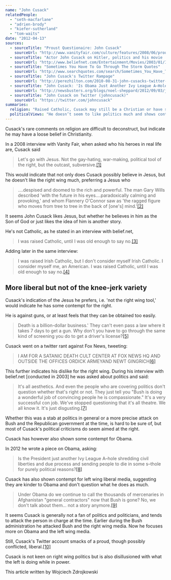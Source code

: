 ```yaml
---
name: "John Cusack"
relatedPeople:
  - "seth-macfarlane"
  - "adrien-brody"
  - "kiefer-sutherland"
  - "tom-waits"
date: "2012-04-13"
sources:
  - sourceTitle: "Proust Questionaire: John Cusack"
    sourceUrl: "http://www.vanityfair.com/culture/features/2008/06/proust_cusack200806"
  - sourceTitle: "Actor John Cusack on Hitler, politics and his movie 'Max.'"
    sourceUrl: "http://www.beliefnet.com/Entertainment/Movies/2003/01/Is-Art-Mightier-Than-War.aspx"
  - sourceTitle: "Sometimes You Have To Go Through The Storm Quotes"
    sourceUrl: "http://www.searchquotes.com/search/Sometimes_You_Have_To_Go_Through_The_Storm/"
  - sourceTitle: "John Cusack's Twitter Rampage"
    sourceUrl: "http://perezhilton.com/2010-08-31-john-cusacks-twitter-rampage#.U9y3XICSwfg"
  - sourceTitle: "John Cusack: 'Is Obama Just Another Ivy League A–Hole?"
    sourceUrl: "http://newsbusters.org/blogs/noel-sheppard/2012/09/03/john-cusack-obama-just-another-ivy-league-hole"
  - sourceTitle: "John Cusack on Twitter (johncusack)"
    sourceUrl: "https://twitter.com/johncusack"
summaries:
  religion: "Raised Catholic, Cusack may still be a Christian or have some distant belief in God, but he is no longer Catholic."
  politicalViews: "He doesn’t seem to like politics much and shows contempt for the right. Holds liberals views but is also unhappy with how the left governs."
---
```


Cusack's rare comments on religion are difficult to deconstruct, but indicate he may have a loose belief in Christianity.

In a 2008 interview with Vanity Fair, when asked who his heroes in real life are, Cusack said

>Let's go with Jesus. Not the gay-hating, war-making, political tool of the right, but the outcast, subversive.<a class="source-citation" href="#http%3A%2F%2Fwww.vanityfair.com%2Fculture%2Ffeatures%2F2008%2F06%2Fproust_cusack200806" title="Proust Questionaire: John Cusack">[1]</a>

This would indicate that not only does Cusack possibly believe in Jesus, but he doesn't like the right wing much, preferring a Jesus who

>….despised and doomed to the rich and powerful. The man Gary Wills described 'with the future in his eyes….paradoxically calming and provoking,' and whom Flannery O'Connor saw as 'the ragged figure who moves from tree to tree in the back of [one's] mind.'<a class="source-citation" href="#http%3A%2F%2Fwww.vanityfair.com%2Fculture%2Ffeatures%2F2008%2F06%2Fproust_cusack200806" title="Proust Questionaire: John Cusack">[2]</a>

It seems John Cusack likes Jesus, but whether he believes in him as the Son of God or just likes the idea of him is another story.

He's not Catholic, as he stated in an interview with belief.net,

>I was raised Catholic, until I was old enough to say no.<a class="source-citation" href="#http%3A%2F%2Fwww.beliefnet.com%2FEntertainment%2FMovies%2F2003%2F01%2FIs-Art-Mightier-Than-War.aspx" title="Actor John Cusack on Hitler, politics and his movie &apos;Max.&apos;">[3]</a>

Adding later in the same interview:

>I was raised Irish Catholic, but I don't consider myself Irish Catholic. I consider myself me, an American. I was raised Catholic, until I was old enough to say no.<a class="source-citation" href="#http%3A%2F%2Fwww.beliefnet.com%2FEntertainment%2FMovies%2F2003%2F01%2FIs-Art-Mightier-Than-War.aspx" title="Actor John Cusack on Hitler, politics and his movie &apos;Max.&apos;">[4]</a>

## 

## More liberal but not of the knee-jerk variety

Cusack's indication of the Jesus he prefers, i.e. 'not the right wing tool,' would indicate he has some contempt for the right.

He is against guns, or at least feels that they can be obtained too easily.

>Death is a billion-dollar business.' They can't even pass a law where it takes 7 days to get a gun. Why don't you have to go through the same kind of screening you do to get a driver's license?<a class="source-citation" href="#http%3A%2F%2Fwww.searchquotes.com%2Fsearch%2FSometimes_You_Have_To_Go_Through_The_Storm%2F" title="Sometimes You Have To Go Through The Storm Quotes">[5]</a>

Cusack went on a twitter rant against Fox News, tweeting:

>I AM FOR A SATANIC DEATH CULT CENTER AT FOX NEWS HQ AND OUTSIDE THE OFFICES ORDICK ARMEYAND NEWT GINGRICH<a class="source-citation" href="#http%3A%2F%2Fperezhilton.com%2F2010-08-31-john-cusacks-twitter-rampage%23.U9y3XICSwfg" title="John Cusack&apos;s Twitter Rampage">[6]</a>

This further indicates his dislike for the right wing. During his interview with belief.net [conducted in 2003] he was asked about politics and said:

>It's all aesthetics. And even the people who are covering politics don't question whether that's right or not. They just tell you "Bush is doing a wonderful job of convincing people he is compassionate." It's a very successful con job. We've stopped questioning that it's all theatre. We all know it. It's just disgusting.<a class="source-citation" href="#http%3A%2F%2Fwww.beliefnet.com%2FEntertainment%2FMovies%2F2003%2F01%2FIs-Art-Mightier-Than-War.aspx" title="Actor John Cusack on Hitler, politics and his movie &apos;Max.&apos;">[7]</a>

Whether this was a stab at politics in general or a more precise attack on Bush and the Republican government at the time, is hard to be sure of, but most of Cusack's political criticisms do seem aimed at the right.

Cusack has however also shown some contempt for Obama.

In 2012 he wrote a piece on Obama, asking:

>Is the President just another Ivy League A–hole shredding civil liberties and due process and sending people to die in some s–thole for purely political reasons?<a class="source-citation" href="#http%3A%2F%2Fnewsbusters.org%2Fblogs%2Fnoel-sheppard%2F2012%2F09%2F03%2Fjohn-cusack-obama-just-another-ivy-league-hole" title="John Cusack: &apos;Is Obama Just Another Ivy League A–Hole?">[8]</a>

Cusack has also shown contempt for left wing liberal media, suggesting they are kinder to Obama and don't question what he does as much.

>Under Obama do we continue to call the thousands of mercenaries in Afghanistan "general contractors" now that Bush is gone? No, we don't talk about them… not a story anymore.<a class="source-citation" href="#http%3A%2F%2Fnewsbusters.org%2Fblogs%2Fnoel-sheppard%2F2012%2F09%2F03%2Fjohn-cusack-obama-just-another-ivy-league-hole" title="John Cusack: &apos;Is Obama Just Another Ivy League A–Hole?">[9]</a>

It seems Cusack is generally not a fan of politics and politicians, and tends to attack the person in charge at the time. Earlier during the Bush administration he attacked Bush and the right wing media. Now he focuses more on Obama and the left wing media.

Still, Cusack's Twitter account smacks of a proud, though possibly conflicted, liberal.<a class="source-citation" href="#https%3A%2F%2Ftwitter.com%2Fjohncusack" title="John Cusack on Twitter (johncusack)">[10]</a>

Cusack is not keen on right wing politics but is also disillusioned with what the left is doing while in power.

This article written by Wojciech Zdrojkowski